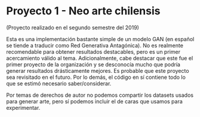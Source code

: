 # Proyecto 1 - Neo arte chilensis
(Proyecto realizado en el segundo semestre del 2019)

Esta es una implementación bastante simple de un modelo GAN (en español se tiende a traducir como Red Generativa Antagónica). No es realmente recomendable para obtener resultados destacables, pero es un primer acercamiento válido al tema. Adicionalmente, cabe destacar que este fue el primer proyecto de la organización y se desconocía mucho que podría generar resultados drásticamente mejores. Es probable que este proyecto sea revisitado en el futuro. Por lo demás, el código en sí contiene todo lo que se estimó necesario saber/considerar.

Por temas de derechos de autor no podemos compartir los datasets usados para generar arte, pero sí podemos incluir el de caras que usamos para experimentar.
